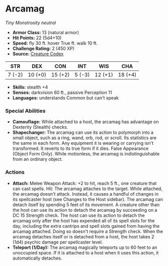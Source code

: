 # Arcamag

*Tiny* *Monstrosity* *neutral*

- **Armor Class:** 13 (natural armor)
- **Hit Points:** 22 (5d4+10)
- **Speed:** fly 30 ft. hover True ft. walk 10 ft.
- **Challenge Rating:** 2 (450 XP)
- **Source:** [Creature Codex](https://koboldpress.com/kpstore/product/creature-codex-for-5th-edition-dnd/)

| STR | DEX | CON | INT | WIS | CHA |
| --- | --- | --- | --- | --- | --- |
| 7 (-2) | 10 (+0) | 15 (+2) | 5 (-3) | 12 (+1) | 18 (+4) |

- **Skills:** stealth +4
- **Senses:** darkvision 60 ft., passive Perception 11
- **Languages:** understands Common but can't speak
### Special Abilities
- **Camouflage:** While attached to a host, the arcamag has advantage on Dexterity (Stealth) checks.
- **Shapechanger:** The arcamag can use its action to polymorph into a small object, such as a ring, wand, orb, rod, or scroll. Its statistics are the same in each form. Any equipment it is wearing or carrying isn't transformed. It reverts to its true form if it dies. False Appearance (Object Form Only). While motionless, the arcamag is indistinguishable from an ordinary object.
### Actions
- **Attach:** Melee Weapon Attack: +2 to hit, reach 5 ft., one creature that can cast spells. Hit: The arcamag attaches to the target. While attached, the arcamag doesn't attack. Instead, it causes a handful of changes in its spellcaster host (see Changes to the Host sidebar). The arcamag can detach itself by spending 5 feet of its movement. A creature other than the host can use its action to detach the arcamag by succeeding on a DC 15 Strength check. The host can use its action to detach the arcamag only after the host has expended all of its spell slots for the day, including the extra cantrips and spell slots gained from having the arcamag attached. Doing so doesn't require a Strength check. When the arcamag detaches itself or is detached from a host, the host takes 2 (1d4) psychic damage per spellcaster level.
- **Teleport (1/Day):** The arcamag magically teleports up to 60 feet to an unoccupied space. If it is attached to a host when it uses this action, it automatically detaches.

